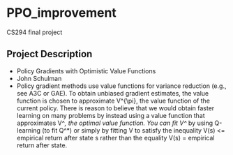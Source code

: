 # PPO_improvement
CS294 final project

## Project Description
- Policy Gradients with Optimistic Value Functions  
- John Schulman  
- Policy gradient methods use value functions for variance reduction (e.g., see A3C or GAE). To obtain unbiased gradient estimates, the value function is chosen to approximate V^{\pi}, the value function of the current policy. There is reason to believe that we would obtain faster learning on many problems by instead using a value function that approximates V^*, the optimal value function. You can fit V^* by using Q-learning (to fit Q^*) or simply by fitting V to satisfy the inequality V(s) <= empirical return after state s rather than the equality V(s) = empirical return after state.
